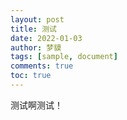 ```yaml
---
layout: post
title: 测试
date: 2022-01-03
author: 梦貘
tags: [sample, document]
comments: true
toc: true
---
```


测试啊测试！
